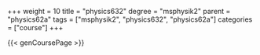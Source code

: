 +++
weight = 10
title = "physics632"
degree = "msphysik2"
parent = "physics62a"
tags = ["msphysik2", "physics632", "physics62a"]
categories = ["course"]
+++

{{< genCoursePage >}}
